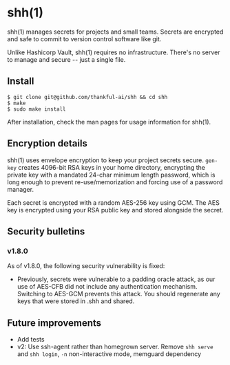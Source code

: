 # shh(1)

shh(1) manages secrets for projects and small teams. Secrets are encrypted and
safe to commit to version control software like git.

Unlike Hashicorp Vault, shh(1) requires no infrastructure. There's no server to
manage and secure -- just a single file.

## Install

```
$ git clone git@github.com/thankful-ai/shh && cd shh
$ make
$ sudo make install
```

After installation, check the man pages for usage information for shh(1).

## Encryption details

shh(1) uses envelope encryption to keep your project secrets secure. `gen-key`
creates 4096-bit RSA keys in your home directory, encrypting the private key
with a mandated 24-char minimum length password, which is long enough to
prevent re-use/memorization and forcing use of a password manager.

Each secret is encrypted with a random AES-256 key using GCM. The AES key is
encrypted using your RSA public key and stored alongside the secret.

## Security bulletins

### v1.8.0

As of v1.8.0, the following security vulnerability is fixed:

- Previously, secrets were vulnerable to a padding oracle attack, as our use of
  AES-CFB did not include any authentication mechanism. Switching to AES-GCM
  prevents this attack. You should regenerate any keys that were stored in .shh
  and shared.

## Future improvements

- Add tests
- v2: Use ssh-agent rather than homegrown server. Remove `shh serve` and `shh
  login`, `-n` non-interactive mode, memguard dependency
